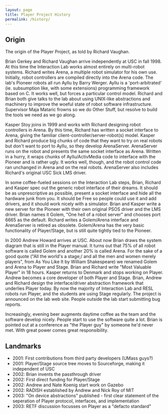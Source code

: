 ```yaml
---
layout: page
title: Player Project History
permalink: /history/
---
```

## Origin
The origin of the Player Project, as told by Richard Vaughan.

Brian Gerkey and Richard Vaughan arrive independently at USC in fall 1998. At this time the Interaction Lab works almost entirely on multi-robot systems. Richard writes Arena, a multiple robot simulator for his own use. Initially, robot controllers are compiled directly into the Arena code. The lab's Pioneer robots all run Ayllu by Barry Werger. Ayllu is a 'port-arbitrated' (ie. subsumption like, with some extensions) programming framework based on C. It works well, but forces a particular control model. Richard and Brian both give talks to the lab about using UNIX-like abstractions and machinery to improve the woeful state of robot software infrastructure. Supervisor Maja Mataric frowns so we do Other Stuff, but resolve to build the tools we need as we go along.

Kasper Stoy joins in 1999 and works with Richard designing robot controllers in Arena. By this time, Richard has written a socket interface to Arena, giving the familiar client-controller/server-robot(s) model. Kasper and Richard produce big chunks of code that they want to try on real robots but don't want to port to Ayllu, so they develop ArenaServer. ArenaServer runs on the robot and presents the same socket interface as Arena. Written in a hurry, it wraps chunks of Ayllu/ActivMedia code to interface with the Pioneer and is rather ugly. It works well, though, and the robot control code ran unchanged in Arena and on the real robots. ArenaServer also includes Richard's original USC Sick LMS driver.

In some coffee-fueled sessions on the Interaction Lab steps, Brian, Richard and Kasper spec out the generic robot interface of their dreams. It should be as unprescriptive as possible, present a socket interface and hide all the hardware junk from you. It should be Free so people could use it and add drivers, and it should work nicely with a simulator. Brian and Kasper write a new server for the Pioneer with their own original PSOS driver and the LMS driver. Brian names it Golem, "One hell of a robot server" and chooses port 6665 as the default. Richard writes a Golem/Arena interface and ArenaServer is retired as obsolete. Golem/Arena has the very basic functionality of Player/Stage, but is still quite tightly tied to the Pioneer.

In 2000 Andrew Howard arrives at USC. About now Brian draws the system diagram that is still in the Player manual. It turns out that 75% of all robot software is called Golem and another 20% is called Arena. For the sake of a good quote ("All the world's a stage;/ and all the men and women merely players", from As You Like It by William Shakespeare) we renamed Golem and Arena to Player and Stage. Brian and Richard write "Most Valuable Player" in 18 hours. Kasper returns to Denmark and stops working on Player. Andrew becomes a core developer of both Player and Stage. Brian, Andrew and Richard design the interface/driver abstraction framework that underlies Player today. By now the majority of Interaction Lab and RESL robots run Player, and the students are using Stage regularly. The project is announced on the lab web site. People outside the lab start submitting bug reports.

Increasingly, evening beer augments daytime coffee as the team and the software develop nicely. People start to use the software quite a lot. Brian is pointed out at a conference as "the Player guy" by someone he'd never met. With great power comes great responsibility.



## Landmarks
* 2001: First contributions from third party developers (UMass guys?)
* 2001: Player/Stage source tree moves to Sourceforge, making it independent of USC
* 2002: Brian invents the passthrough driver
* 2002: First direct funding for Player/Stage
* 2002: Andrew and Nate Koenig start work on Gazebo
* 2002: RADISH established by Andrew and Nick Roy of MIT
* 2003: "On device abstractions" published - first clear statement of the seperation of Player protocol, interfaces, and implementation
* 2003: RETF discussion focusses on Player as a "defacto standard"
